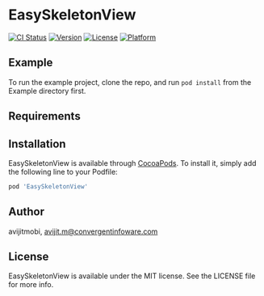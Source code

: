 # EasySkeletonView

[![CI Status](https://img.shields.io/travis/avijitmobi/EasySkeletonView.svg?style=flat)](https://travis-ci.org/avijitmobi/EasySkeletonView)
[![Version](https://img.shields.io/cocoapods/v/EasySkeletonView.svg?style=flat)](https://cocoapods.org/pods/EasySkeletonView)
[![License](https://img.shields.io/cocoapods/l/EasySkeletonView.svg?style=flat)](https://cocoapods.org/pods/EasySkeletonView)
[![Platform](https://img.shields.io/cocoapods/p/EasySkeletonView.svg?style=flat)](https://cocoapods.org/pods/EasySkeletonView)

## Example

To run the example project, clone the repo, and run `pod install` from the Example directory first.

## Requirements

## Installation

EasySkeletonView is available through [CocoaPods](https://cocoapods.org). To install
it, simply add the following line to your Podfile:

```ruby
pod 'EasySkeletonView'
```

## Author

avijitmobi, avijit.m@convergentinfoware.com

## License

EasySkeletonView is available under the MIT license. See the LICENSE file for more info.
